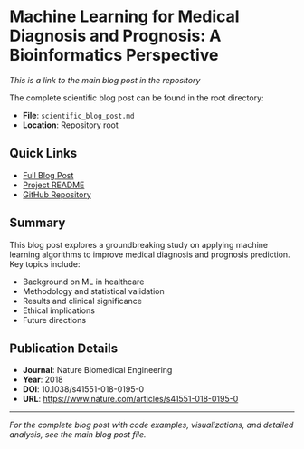 # Machine Learning for Medical Diagnosis and Prognosis: A Bioinformatics Perspective

*This is a link to the main blog post in the repository*

The complete scientific blog post can be found in the root directory:
- **File**: `scientific_blog_post.md`
- **Location**: Repository root

## Quick Links

- [Full Blog Post](../../scientific_blog_post.md)
- [Project README](../README.md)
- [GitHub Repository](https://github.com/yourusername/bioinformatics_ml_project)

## Summary

This blog post explores a groundbreaking study on applying machine learning algorithms to improve medical diagnosis and prognosis prediction. Key topics include:

- Background on ML in healthcare
- Methodology and statistical validation
- Results and clinical significance
- Ethical implications
- Future directions

## Publication Details

- **Journal**: Nature Biomedical Engineering
- **Year**: 2018
- **DOI**: 10.1038/s41551-018-0195-0
- **URL**: https://www.nature.com/articles/s41551-018-0195-0

---

*For the complete blog post with code examples, visualizations, and detailed analysis, see the main blog post file.*

